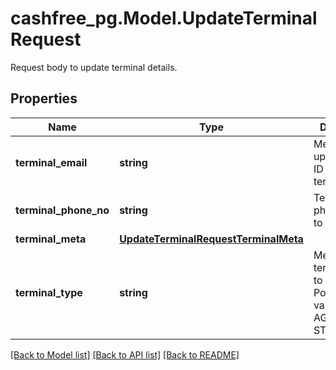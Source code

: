 # cashfree_pg.Model.UpdateTerminalRequest
Request body to update terminal details.

## Properties

Name | Type | Description | Notes
------------ | ------------- | ------------- | -------------
**terminal_email** | **string** | Mention the updated email ID of the terminal. | [optional] 
**terminal_phone_no** | **string** | Terminal phone number to be updated. | [optional] 
**terminal_meta** | [**UpdateTerminalRequestTerminalMeta**](UpdateTerminalRequestTerminalMeta.md) |  | [optional] 
**terminal_type** | **string** | Mention the terminal type to be updated. Possible values - AGENT, STOREFRONT. | 

[[Back to Model list]](../README.md#documentation-for-models) [[Back to API list]](../README.md#documentation-for-api-endpoints) [[Back to README]](../README.md)

